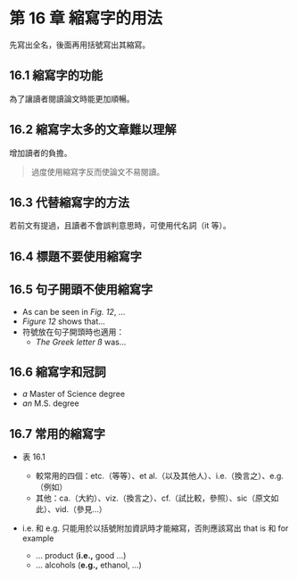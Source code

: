# 第 16 章 縮寫字的用法

先寫出全名，後面再用括號寫出其縮寫。

## 16.1 縮寫字的功能

為了讓讀者閱讀論文時能更加順暢。

## 16.2 縮寫字太多的文章難以理解

增加讀者的負擔。

> 過度使用縮寫字反而使論文不易閱讀。

## 16.3 代替縮寫字的方法

若前文有提過，且讀者不會誤判意思時，可使用代名詞（it 等）。

## 16.4 標題不要使用縮寫字

## 16.5 句子開頭不使用縮寫字

* As can be seen in *Fig. 12*, ...
* *Figure 12* shows that...
* 符號放在句子開頭時也適用：
  * *The Greek letter ß* was...

## 16.6 縮寫字和冠詞

* *a* Master of Science degree 
* *an* M.S. degree

## 16.7 常用的縮寫字

* 表 16.1
  * 較常用的四個：etc.（等等）、et al.（以及其他人）、i.e.（換言之）、e.g.（例如）
  * 其他：ca.（大約）、viz.（換言之）、cf.（試比較，參照）、sic（原文如此）、vid.（參見...）

* i.e. 和 e.g. 只能用於以括號附加資訊時才能縮寫，否則應該寫出 that is 和 for example
  * ... product (**i.e.,** good ...)
  * ... alcohols (**e.g.,** ethanol, ...)
